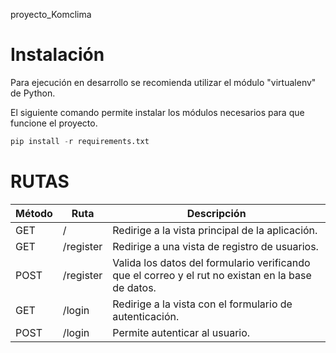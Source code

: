 proyecto_Komclima

# Instalación

Para ejecución en desarrollo se recomienda utilizar el módulo "virtualenv" de Python.

El siguiente comando permite instalar los módulos necesarios para que funcione el proyecto.

```python
pip install -r requirements.txt
```

# RUTAS

| Método | Ruta | Descripción |
| --- | --- | --- |
| GET | / | Redirige a la vista principal de la aplicación. |
| GET | /register | Redirige a una vista de registro de usuarios. |
| POST | /register | Valida los datos del formulario verificando que el correo y el rut no existan en la base de datos. |
| GET | /login | Redirige a la vista con el formulario de autenticación. |
| POST | /login | Permite autenticar al usuario. |